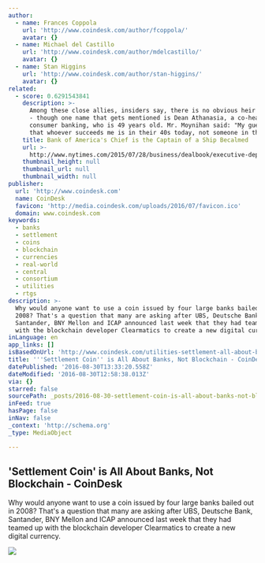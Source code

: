 ```yaml
---
author:
  - name: Frances Coppola
    url: 'http://www.coindesk.com/author/fcoppola/'
    avatar: {}
  - name: Michael del Castillo
    url: 'http://www.coindesk.com/author/mdelcastillo/'
    avatar: {}
  - name: Stan Higgins
    url: 'http://www.coindesk.com/author/stan-higgins/'
    avatar: {}
related:
  - score: 0.6291543841
    description: >-
      Among these close allies, insiders say, there is no obvious heir apparent
      - though one name that gets mentioned is Dean Athanasia, a co-head of
      consumer banking, who is 49 years old. Mr. Moynihan said: "My guess is
      that whoever succeeds me is in their 40s today, not someone in their 50s."
    title: Bank of America's Chief is the Captain of a Ship Becalmed
    url: >-
      http://www.nytimes.com/2015/07/28/business/dealbook/executive-departure-draws-attention-to-bank-of-americas-growth-strategy.html
    thumbnail_height: null
    thumbnail_url: null
    thumbnail_width: null
publisher:
  url: 'http://www.coindesk.com'
  name: CoinDesk
  favicon: 'http://media.coindesk.com/uploads/2016/07/favicon.ico'
  domain: www.coindesk.com
keywords:
  - banks
  - settlement
  - coins
  - blockchain
  - currencies
  - real-world
  - central
  - consortium
  - utilities
  - rtgs
description: >-
  Why would anyone want to use a coin issued by four large banks bailed out in
  2008? That's a question that many are asking after UBS, Deutsche Bank,
  Santander, BNY Mellon and ICAP announced last week that they had teamed up
  with the blockchain developer Clearmatics to create a new digital currency.
inLanguage: en
app_links: []
isBasedOnUrl: 'http://www.coindesk.com/utilities-settlement-all-about-banks-not-blockchain/'
title: '''Settlement Coin'' is All About Banks, Not Blockchain - CoinDesk'
datePublished: '2016-08-30T13:33:20.558Z'
dateModified: '2016-08-30T12:58:38.013Z'
via: {}
starred: false
sourcePath: _posts/2016-08-30-settlement-coin-is-all-about-banks-not-blockchain-coind.md
inFeed: true
hasPage: false
inNav: false
_context: 'http://schema.org'
_type: MediaObject

---
```

<article style=""><h1>'Settlement Coin' is All About Banks, Not Blockchain - CoinDesk</h1><p>Why would anyone want to use a coin issued by four large banks bailed out in 2008? That's a question that many are asking after UBS, Deutsche Bank, Santander, BNY Mellon and ICAP announced last week that they had teamed up with the blockchain developer Clearmatics to create a new digital currency.</p><img src="https://media.coindesk.com/uploads/2016/08/self-centerd-narcissist-e1472484295416.jpg" /></article>